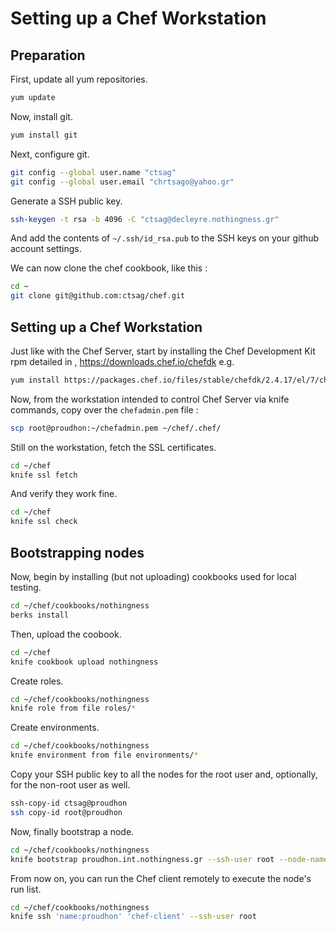 # Setting up a Chef Workstation

## Preparation

First, update all yum repositories.

```bash
yum update
```

Now, install git.

```bash
yum install git
```

Next, configure git.

```bash
git config --global user.name "ctsag"
git config --global user.email "chrtsago@yahoo.gr"
```

Generate a SSH public key.

```bash
ssh-keygen -t rsa -b 4096 -C "ctsag@decleyre.nothingness.gr"
```

And add the contents of `~/.ssh/id_rsa.pub` to the SSH keys on your github account settings.

We can now clone the chef cookbook, like this :

```bash
cd ~
git clone git@github.com:ctsag/chef.git
```

## Setting up a Chef Workstation

Just like with the Chef Server, start by installing the Chef Development Kit rpm detailed in , https://downloads.chef.io/chefdk e.g.

```bash
yum install https://packages.chef.io/files/stable/chefdk/2.4.17/el/7/chefdk-2.4.17-1.el7.x86_64.rpm
```

Now, from the workstation intended to control Chef Server via knife commands, copy over the `chefadmin.pem` file :

```bash
scp root@proudhon:~/chefadmin.pem ~/chef/.chef/
```

Still on the workstation, fetch the SSL certificates.

```bash
cd ~/chef
knife ssl fetch
```

And verify they work fine.

```bash
cd ~/chef
knife ssl check
```

## Bootstrapping nodes

Now, begin by installing (but not uploading) cookbooks used for local testing.

```bash
cd ~/chef/cookbooks/nothingness
berks install
```

Then, upload the coobook.

```bash
cd ~/chef
knife cookbook upload nothingness
```

Create roles.

```bash
cd ~/chef/cookbooks/nothingness
knife role from file roles/*
```

Create environments.

```bash
cd ~/chef/cookbooks/nothingness
knife environment from file environments/*
```

Copy your SSH public key to all the nodes for the root user and, optionally, for the non-root user as well.

```bash
ssh-copy-id ctsag@proudhon
ssh copy-id root@proudhon
```

Now, finally bootstrap a node.

```bash
cd ~/chef/cookbooks/nothingness
knife bootstrap proudhon.int.nothingness.gr --ssh-user root --node-name proudhon --run-list 'role[admin]' --environment admin
```

From now on, you can run the Chef client remotely to execute the node's run list.

```bash
cd ~/chef/cookbooks/nothingness
knife ssh 'name:proudhon' 'chef-client' --ssh-user root
```

